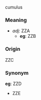 cumulus
### Meaning
+ _adj_: ZZA
	+ __eg__: ZZB

### Origin

ZZC

### Synonym

__eg__: ZZD

+ ZZE


